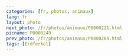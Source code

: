 ```yaml
---
categories: [fr, photos, animaux]
lang: fr
layout: photo
next_photo: /fr/photos/animaux/P0000221.html
picname: P0000249
prev_photo: /fr/photos/animaux/P0000264.html
tags: [Erdferkel]
---
```

